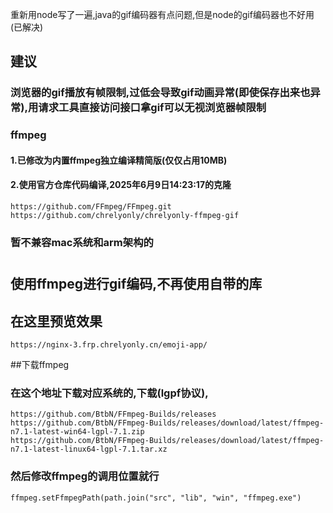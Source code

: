重新用node写了一遍,java的gif编码器有点问题,但是node的gif编码器也不好用(已解决)
## 建议
### 浏览器的gif播放有帧限制,过低会导致gif动画异常(即使保存出来也异常),用请求工具直接访问接口拿gif可以无视浏览器帧限制
### ffmpeg
#### 1.已修改为内置ffmpeg独立编译精简版(仅仅占用10MB)
#### 2.使用官方仓库代码编译,2025年6月9日14:23:17的克隆
```
https://github.com/FFmpeg/FFmpeg.git
https://github.com/chrelyonly/chrelyonly-ffmpeg-gif
```
### 暂不兼容mac系统和arm架构的
# 
## 使用ffmpeg进行gif编码,不再使用自带的库
## 在这里预览效果
```
https://nginx-3.frp.chrelyonly.cn/emoji-app/
```

##下载ffmpeg
### 在这个地址下载对应系统的,下载(lgpf协议),
```
https://github.com/BtbN/FFmpeg-Builds/releases
https://github.com/BtbN/FFmpeg-Builds/releases/download/latest/ffmpeg-n7.1-latest-win64-lgpl-7.1.zip
https://github.com/BtbN/FFmpeg-Builds/releases/download/latest/ffmpeg-n7.1-latest-linux64-lgpl-7.1.tar.xz
```
### 然后修改ffmpeg的调用位置就行
```
ffmpeg.setFfmpegPath(path.join("src", "lib", "win", "ffmpeg.exe")
```
